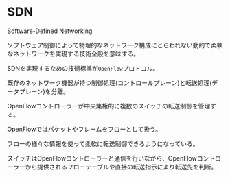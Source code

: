# SDN

Software-Defined Networking

ソフトウェア制御によって物理的なネットワーク構成にとらわれない動的で柔軟なネットワークを実現する技術全般を意味する。

SDNを実現するための技術標準が`OpenFlow`プロトコル。

既存のネットワーク機器が持つ制御処理(コントロールプレーン)と転送処理(データプレーン)を分離。

OpenFlowコントローラーが中央集権的に複数のスイッチの転送制御を管理する。

OpenFlowではパケットやフレームをフローとして扱う。

フローの様々な情報を使って柔軟に転送制御できるようになっている。

スイッチはOpenFlowコントローラーと通信を行いながら、OpenFlowコントローラーから提供されるフローテーブルや直接の転送指示により転送先を判断。

